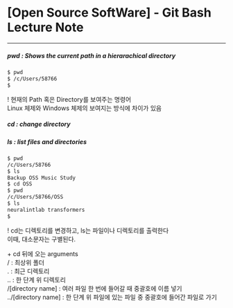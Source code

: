 # [Open Source SoftWare] - Git Bash Lecture Note    

---



##### pwd : Shows the current path in a hierarachical directory
    
```sh
$ pwd
$ /c/Users/58766
$
```
   
\! 현재의 Path 혹은 Directory를 보여주는 명령어    
   Linux 체제와 Windows 체제의 보여지는 방식에 차이가 있음   
     
     
    
     
##### cd : change directory  
##### ls : list files and directories       
     
```sh
$ pwd
/c/Users/58766
$ ls
Backup OSS Music Study
$ cd OSS
$ pwd
/c/Users/58766/OSS
$ ls
neuralintlab transformers   
$
```
      
\! cd는 디렉토리를 변경하고, ls는 파일이나 디렉토리를 출력한다  
   이때, 대소문자는 구별된다.   
       
\+ cd 뒤에 오는 arguments   
\/ : 최상위 폴더    
. : 최근 디렉토리    
.. : 한 단계 위 디렉토리     
\/\[directory name\] :  여러 파일 한 번에 들어갈 때 중괄호에 이름 넣기     
..\/[directory name] : 한 단계 위 파일에 있는 파일 중 중괄호에 들어간 파일로 가기       
